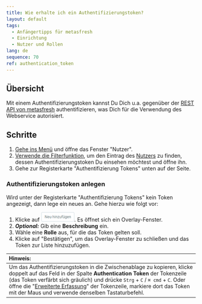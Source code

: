 ```yaml
---
title: Wie erhalte ich ein Authentifizierungstoken?
layout: default
tags:
  - Anfängertipps für metasfresh
  - Einrichtung
  - Nutzer und Rollen
lang: de
sequence: 70
ref: authentication_token
---
```


## Übersicht
Mit einem Authentifizierungstoken kannst Du Dich u.a. gegenüber der [REST API von metasfresh](../../rest_api_collection/DE/Allgemeine_Infos_REST_API) authentifizieren, was Dich für die Verwendung des Webservice autorisiert.

## Schritte
1. [Gehe ins Menü](Menu) und öffne das Fenster "Nutzer".
1. [Verwende die Filterfunktion](Filterfunktion), um den Eintrag des [Nutzers](Nutzer_anlegen) zu finden, dessen Authentifizierungstoken Du einsehen möchtest und öffne ihn.
1. Gehe zur Registerkarte "Authentifizierung Tokens" unten auf der Seite.

### Authentifizierungstoken anlegen
Wird unter der Registerkarte "Authentifizierung Tokens" kein Token angezeigt, dann lege ein neues an. Gehe hierzu wie folgt vor:

1. Klicke auf !["Neu hinzufügen"](assets/Neu_hinzufuegen_Button.png). Es öffnet sich ein Overlay-Fenster.
1. ***Optional:*** Gib eine **Beschreibung** ein.
1. Wähle eine **Rolle** aus, für die das Token gelten soll.
1. Klicke auf "Bestätigen", um das Overlay-Fenster zu schließen und das Token zur Liste hinzuzufügen.

| **Hinweis:** |
| :--- |
| Um das Authentifizierungstoken in die Zwischenablage zu kopieren, klicke doppelt auf das Feld in der Spalte **Authentication Token** der Tokenzeile (das Token verfärbt sich gräulich) und drücke `Strg` + `C` / `⌘ cmd` + `C`. Oder öffne die "[Erweiterte Erfassung](AdvancedEditTab_Öffnen)" der Tokenzeile, markiere dort das Token mit der Maus und verwende denselben Tastaturbefehl. |
